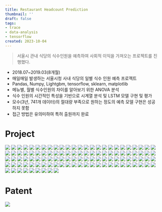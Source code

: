```yaml
---
title: Restaurant Headcount Prediction
thumbnail: ''
draft: false
tags:
- trace
- data-analysis
- tensorflow
created: 2023-10-04
---
```



 > 
 > 서울시 관내 식당의 식수인원을 예측하여 사회적 이익을 가져오는 프로젝트를 진행했다.

* 2018.07~2019.03(8개월)
* 매일매일 발생하는 서울시청 사내 식당의 일별 식수 인원 예측 프로젝트
* Pandas, Numpy, Lightgbm, tensorflow, sklearn, matplotlib
* 메뉴별, 월별 식수인원의 차이를 알아보기 위한 ANOVA 분석
* 식수 인원의 시간적인 특성을 기반으로 시계열 분석 및 LSTM 모델 구현 및 평가
* 모수(3년, 741개 데이터)의 절대량 부족으로 원하는 정도의 예측 모델 구현은 성공하지 못함
* 접근 방법은 유의미하여 특허 출원까지 완료

# Project

![](restuarant-headcount-prediction001.jpg)
![](restuarant-headcount-prediction002.jpg)
![](restuarant-headcount-prediction003.jpg)
![](restuarant-headcount-prediction004.jpg)
![](restuarant-headcount-prediction005.jpg)
![](restuarant-headcount-prediction006.jpg)
![](restuarant-headcount-prediction007.jpg)
![](restuarant-headcount-prediction008.jpg)
![](restuarant-headcount-prediction009.jpg)
![](restuarant-headcount-prediction010.jpg)
![](restuarant-headcount-prediction011.jpg)
![](restuarant-headcount-prediction012.jpg)
![](restuarant-headcount-prediction013.jpg)
![](restuarant-headcount-prediction014.jpg)
![](restuarant-headcount-prediction015.jpg)
![](restuarant-headcount-prediction016.jpg)
![](restuarant-headcount-prediction017.jpg)
![](restuarant-headcount-prediction018.jpg)
![](restuarant-headcount-prediction019.jpg)
![](restuarant-headcount-prediction020.jpg)
![](restuarant-headcount-prediction021.jpg)
![](restuarant-headcount-prediction022.jpg)
![](restuarant-headcount-prediction023.jpg)
![](restuarant-headcount-prediction024.jpg)
![](restuarant-headcount-prediction025.jpg)
![](restuarant-headcount-prediction026.jpg)
![](restuarant-headcount-prediction027.jpg)
![](restuarant-headcount-prediction028.jpg)
![](restuarant-headcount-prediction029.jpg)
![](restuarant-headcount-prediction030.jpg)
![](restuarant-headcount-prediction031.jpg)
![](restuarant-headcount-prediction032.jpg)
![](restuarant-headcount-prediction033.jpg)
![](restuarant-headcount-prediction034.jpg)
![](restuarant-headcount-prediction035.jpg)
![](restuarant-headcount-prediction036.jpg)
![](restuarant-headcount-prediction037.jpg)
![](restuarant-headcount-prediction038.jpg)
![](restuarant-headcount-prediction039.jpg)
![](restuarant-headcount-prediction040.jpg)
![](restuarant-headcount-prediction041.jpg)
![](restuarant-headcount-prediction042.jpg)
![](restuarant-headcount-prediction043.jpg)
![](restuarant-headcount-prediction044.jpg)
![](restuarant-headcount-prediction045.jpg)
![](restuarant-headcount-prediction046.jpg)
![](restuarant-headcount-prediction047.jpg)
![](restuarant-headcount-prediction048.jpg)
![](restuarant-headcount-prediction049.jpg)
![](restuarant-headcount-prediction050.jpg)
![](restuarant-headcount-prediction051.jpg)
![](restuarant-headcount-prediction052.jpg)
![](restuarant-headcount-prediction053.jpg)
![](restuarant-headcount-prediction054.jpg)
![](restuarant-headcount-prediction055.jpg)
![](restuarant-headcount-prediction056.jpg)
![](restuarant-headcount-prediction057.jpg)
![](restuarant-headcount-prediction058.jpg)
![](restuarant-headcount-prediction059.jpg)
![](restuarant-headcount-prediction060.jpg)
![](restuarant-headcount-prediction061.jpg)
![](restuarant-headcount-prediction062.jpg)
![](restuarant-headcount-prediction063.jpg)
![](restuarant-headcount-prediction064.jpg)
![](restuarant-headcount-prediction065.jpg)
![](restuarant-headcount-prediction066.jpg)
![](restuarant-headcount-prediction067.jpg)
![](restuarant-headcount-prediction068.jpg)
![](restuarant-headcount-prediction069.jpg)
![](restuarant-headcount-prediction070.jpg)
![](restuarant-headcount-prediction071.jpg)
![](restuarant-headcount-prediction072.jpg)
![](restuarant-headcount-prediction073.jpg)
![](restuarant-headcount-prediction074.jpg)
![](restuarant-headcount-prediction075.jpg)
![](restuarant-headcount-prediction076.jpg)
![](restuarant-headcount-prediction077.jpg)
![](restuarant-headcount-prediction078.jpg)
![](restuarant-headcount-prediction079.jpg)
![](restuarant-headcount-prediction080.jpg)
![](restuarant-headcount-prediction081.jpg)
![](restuarant-headcount-prediction082.jpg)
![](restuarant-headcount-prediction083.jpg)
![](restuarant-headcount-prediction084.jpg)
![](restuarant-headcount-prediction085.jpg)
![](restuarant-headcount-prediction086.jpg)
![](restuarant-headcount-prediction087.jpg)
![](restuarant-headcount-prediction088.jpg)
![](restuarant-headcount-prediction089.jpg)
![](restuarant-headcount-prediction090.jpg)
![](restuarant-headcount-prediction091.jpg)
![](restuarant-headcount-prediction092.jpg)
![](restuarant-headcount-prediction093.jpg)
![](restuarant-headcount-prediction094.jpg)
![](restuarant-headcount-prediction095.jpg)
![](restuarant-headcount-prediction096.jpg)
![](restuarant-headcount-prediction097.jpg)
![](restuarant-headcount-prediction098.jpg)
![](restuarant-headcount-prediction099.jpg)
![](restuarant-headcount-prediction100.jpg)
![](restuarant-headcount-prediction101.jpg)
![](restuarant-headcount-prediction102.jpg)
![](restuarant-headcount-prediction103.jpg)
![](restuarant-headcount-prediction104.jpg)
![](restuarant-headcount-prediction105.jpg)
![](restuarant-headcount-prediction106.jpg)
![](restuarant-headcount-prediction107.jpg)
![](restuarant-headcount-prediction108.jpg)
![](restuarant-headcount-prediction109.jpg)

# Patent

![](Pasted%20image%2020231004094237.jpg)
